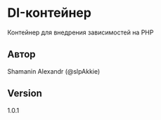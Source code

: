 # DI-контейнер

Контейнер для внедрения зависимостей на PHP

## Автор

Shamanin Alexandr (@slpAkkie)

## Version

1.0.1
